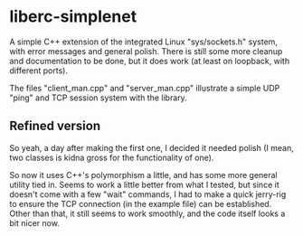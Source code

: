 # liberc-simplenet
A simple C++ extension of the integrated Linux "sys/sockets.h" system, with error messages and general polish. There is still some more cleanup and documentation to be done, but it does work (at least on loopback, with different ports).


The files "client_man.cpp" and "server_man.cpp" illustrate a simple UDP "ping" and TCP session system with the library.


## Refined version
So yeah, a day after making the first one, I decided it needed polish (I mean, two classes is kidna gross for the functionality of one).

So now it uses C++'s polymorphism a little, and has some more general utility tied in. Seems to work a little better from what I tested, but since it doesn't come with a few "wait" commands, I had to make a quick jerry-rig to ensure the TCP connection (in the example file) can be established. Other than that, it still seems to work smoothly, and the code itself looks a bit nicer now.
